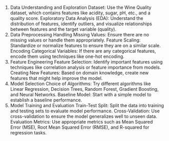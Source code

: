 1. Data Understanding and Exploration
Dataset: Use the Wine Quality dataset, which contains features like acidity, sugar, pH, etc., and a quality score.
Exploratory Data Analysis (EDA): Understand the distribution of features, identify outliers, and visualize relationships between features and the target variable (quality).
2. Data Preprocessing
Handling Missing Values: Ensure there are no missing values or handle them appropriately.
Feature Scaling: Standardize or normalize features to ensure they are on a similar scale.
Encoding Categorical Variables: If there are any categorical features, encode them using techniques like one-hot encoding.
3. Feature Engineering
Feature Selection: Identify important features using techniques like correlation analysis or feature importance from models.
Creating New Features: Based on domain knowledge, create new features that might help improve the model.
4. Model Selection
Choice of Algorithms: Try different algorithms like Linear Regression, Decision Trees, Random Forest, Gradient Boosting, and Neural Networks.
Baseline Model: Start with a simple model to establish a baseline performance.
5. Model Training and Evaluation
Train-Test Split: Split the data into training and testing sets to evaluate model performance.
Cross-Validation: Use cross-validation to ensure the model generalizes well to unseen data.
Evaluation Metrics: Use appropriate metrics such as Mean Squared Error (MSE), Root Mean Squared Error (RMSE), and R-squared for regression tasks.
